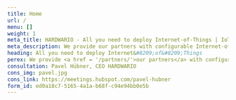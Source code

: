 ```yaml
---
title: Home
url: /
menu: []
weight: 1
meta_title: HARDWARIO - All you need to deploy Internet‑of‑Things | IoT devices | IoT hardware | Connectivity | Cloud services
meta_description: We provide our partners with configurable Internet-of-Things (IoT) devices, connectivity, and cloud services. Together, we successfully deploy IoT projects in manufacturing, agriculture, retail, healthcare, and facility management.
heading: All you need to deploy Internet&#8209;of&#8209;Things
perex: We provide <a href = '/partners/'>our partners</a> with configurable Internet-of-Things (IoT) devices, connectivity, and cloud services. Together, we successfully deploy IoT projects in manufacturing, agriculture, retail, healthcare, and facility management.
consultation: Pavel Hübner, CEO HARDWARIO
cons_img: pavel.jpg
cons_link: https://meetings.hubspot.com/pavel-hubner
form_id: ed0a18c7-5165-4a1a-b68f-c94e94bb0e5b
---
```

<!--
heading: "All you need to deploy InternetofThings" 
perex: "We provide <a href = "/partners/">our partners</a> with configurable Internet-of-Things (IoT) devices, connectivity, and cloud services. Together, we 

-->